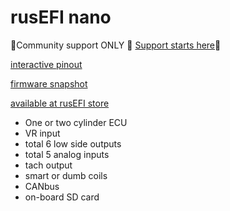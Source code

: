 # rusEFI nano

🔴Community support ONLY 🔴 [Support starts here](https://github.com/rusefi/rusefi/wiki/Support)🔴

[interactive pinout](https://rusefi.com/docs/pinouts/nano/)

[firmware snapshot](https://rusefi.com/build_server/rusefi_bundle_nano.zip)

[available at rusEFI store](https://www.shop.rusefi.com/shop/p/nano)

* One or two cylinder ECU
* VR input
* total 6 low side outputs
* total 5 analog inputs
* tach output
* smart or dumb coils
* CANbus
* on-board SD card
